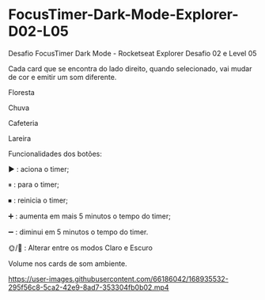 # FocusTimer-Dark-Mode-Explorer-D02-L05
Desafio FocusTimer Dark Mode - Rocketseat Explorer Desafio 02 e Level 05

Cada card que se encontra do lado direito, quando selecionado, vai mudar de cor e emitir um som diferente.

Floresta

Chuva

Cafeteria

Lareira

Funcionalidades dos botões:

▶ : aciona o timer;

⏸ : para o timer;

⏹ : reinicia o timer;

➕ : aumenta em mais 5 minutos o tempo do timer;

➖ : diminui em 5 minutos o tempo do timer.

🌞/🌙 : Alterar entre os modos Claro e Escuro 

Volume nos cards de som ambiente. 


https://user-images.githubusercontent.com/66186042/168935532-295f56c8-5ca2-42e9-8ad7-353304fb0b02.mp4

